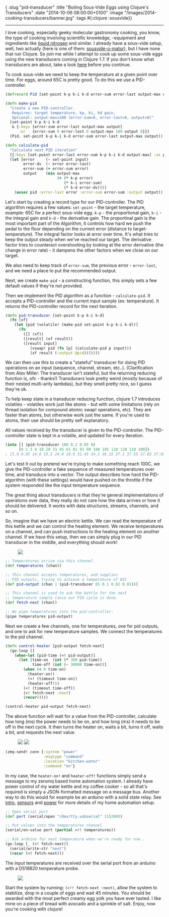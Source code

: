 { :slug "pid-transducer"
:title "Boiling Sous-Vide Eggs using Clojure's Transducers"
:date "2014-10-06 08:00:00+0100"
:image "/images/2014-cooking-transducers/banner.jpg"
:tags #{:clojure :sousvide}}

------

I love cooking, especially geeky molecular gastronomy cooking, you know, the
type of cooking involving scientific knowledge, -equipment and ingredients like
[liquid nitrogen][liquid] and similar. I already have a sous-vide setup, well,
two actually (here is one of them: [sousvide-o-mator][sousvide]), but I have
none that run Clojure. So join me while I attempt to cook up some sous-vide eggs
using the new transducers coming in Clojure 1.7. If you don't know what
transducers are about, take a look [here][transducers] before you continue.

[liquid]: /2013/02/04/liquid-nitrogen-hop-ice-cream/
[sousvide]: /2011/08/17/sousvide-o-mator/
[transducers]: /2014/08/14/transducers/

To cook sous-vide we need to keep the temperature at a given point over time.
For eggs, around 65C is pretty good. To do this we use a PID-controller.

~~~ clojure
(defrecord Pid [set-point k-p k-i k-d error-sum error-last output-max output])

(defn make-pid
  "Create a new PID-controller.
   Requires: target temperature, kp, ki, kd gain.
   Optional: output-max=100 (error-sum=0, error-last=0, output=0)"
  [set-point k-p k-i k-d
   & {:keys [error-sum error-last output-max output]
      :or   {error-sum 0 error-last 0 output-max 100 output 0}}]
  (Pid. set-point k-p k-i k-d error-sum error-last output-max output))

(defn calculate-pid
  "Calculate next PID iteration"
  [{:keys [set-point error-last error-sum k-p k-i k-d output-max] :as pid} input]
  (let [error     (- set-point input)
        error-dv  (- error error-last)
        error-sum (+ error-sum error)
        output    (min output-max
                       (+ (* k-p error)
                          (* k-i error-sum)
                          (* k-d error-dv)))]
    (assoc pid :error-last error :error-sum error-sum :output output)))
~~~

Let's start by creating a record type for our PID-controller. The PID algorithm
requires a few values: `set-point` - the target temperature, example: 65C for a
perfect sous-vide egg. `k-p` - the proportional gain, `k-i` - the integral gain
and `k-d` - the derivative gain. The proportinal gain is the most important part
of the Algorithm, it controls how hard we push the pedal to the floor depending
on the current error (distance to target-temperature). The integral factor looks
at error over time. It's what tries to keep the output steady when
we've reached our target. The derivative factor tries to counteract overshooting
by looking at the error derivative (the change in error rate) - it dampens the
other factors when we close on our target.

We also need to keep track of `error-sum`, the previous error - `error-last`,
and we need a place to put the recommended output.

Next, we create `make-pid` - a constructing function, this simply sets a few
default values if they're not provided.

Then we implement the PID algorithm as a function - `calculate-pid`. It accepts a
PID-controller and the current input sample (ex: temperature). It returns the
PID-controller record for the next iteration.

~~~ clojure
(defn pid-transducer [set-point k-p k-i k-d]
  (fn [xf]
    (let [pid (volatile! (make-pid set-point k-p k-i k-d))]
      (fn
        ([] (xf))
        ([result] (xf result))
        ([result input]
           (vswap! pid (fn [p] (calculate-pid p input)))
           (xf result (:output @pid)))))))
~~~

We can then use this to create a "stateful" transducer for doing PID operations
on an input (sequence, channel, stream, etc..). (Clarification from Alex Miller:
The transducer isn't stateful, but the returning reducing function is, ofc -
thanks!) Transducers look pretty weird (mostly because of their nested
multi-arity lambdas), but they smell pretty nice, so I guess they're ok.

To help keep state in a transducer reducing function, clojure 1.7 introduces
volatiles - volatiles work just like atoms - but with some limitations (rely on
thread isolation for compound atomic swap! operations, etc). They are faster
than atoms, but otherwise work just the same. If you're used to atoms, their use
should be pretty self explanatory.

All values received by the transducer is given to the PID-controller. The
PID-controller state is kept in a volatile, and updated for every iteration.

~~~ clojure
(into [] (pid-transducer 100 0.2 0.05 0)
      [0 1 3 6 10 20 31 45 61 81 91 98 100 105 110 120 110 100])
; [5.0 9.95 14.8 19.5 24.0 28.0 31.45 34.2 36.15 37.1 37.55 37.65 37.65 37.4 36.9 35.9 35.4 35.4]
~~~

Let's test it out by pretend we're trying to make something reach 100C, we give
the PID-controller a fake sequence of measured temperatures over time, and
transduce into a vector. The output describes how hard the PID-algorithm (with
these settings) would have pushed on the throttle if the system responded like
the input temperature sequence.

The great thing about transducers is that they're general implementations of
operations over data, they really do not care how the data arrives or how it
should be delivered. It works with data structures, streams, channels, and so
on.

So, imagine that we have an electric kettle. We can read the temperature of this
kettle and we can control the heating element. We receive temperatures on a
channel, and can push instructions to the heating element on another channel. If
we have this setup, then we can simply plug in our PID transducer in the middle,
and everything should work!

<figure>
<a href="/images/2014-cooking-transducers/diagram.svg">
<img src="/images/2014-cooking-transducers/diagram.svg" onerror="this.src='/images/2014-cooking-transducers/diagram.png'">
</a>
</figure>

~~~ clojure
;; Temperatures arrive via this channel
(def temperatures (chan))

;; This channel accepts temperatures, and supplies
;; PID outputs, trying to achieve a temperature of 65C
(def pid-output (chan 1 (pid-transducer 65 0.1 0.02 0.01)))

;; This channel is used to ask the kettle for the next
;; temperature sample (once our PID cycle is done.
(def fetch-next (chan))

;; We pipe temperatures into the pid-controller:
(pipe temperatures pid-output)
~~~

Next we create a few channels, one for temperatures, one for pid outputs, and
one to ask for new temperature samples. We connect the temperatures to the pid channel.

~~~ clojure
(defn control-heater [pid-output fetch-next]
  (go-loop []
    (when-let [pid-time (<! pid-output)]
      (let [time-on  (int (* 300 pid-time))
            time-off (int (- 30000 time-on))]
        (when (< 0 time-on)
          (heater-on!)
          (<! (timeout time-on))
          (heater-off!))
        (<! (timeout time-off))
        (>! fetch-next :next)
        (recur)))))

(control-heater pid-output fetch-next)
~~~

The above function will wait for a value from the PID-controller, calculate how
long (ms) the power needs to be on, and how long (ms) it needs to be off in the
next cycle. It then turns the heater on, waits a bit, turns it off, waits a bit,
and requests the next value.

<figure class="half">
<a href="/images/2014-cooking-transducers/kettle.jpg"><img
src="/images/2014-cooking-transducers/kettle.jpg"></a>
<a href="/images/2014-cooking-transducers/power.jpg"><img
src="/images/2014-cooking-transducers/power.jpg"></a>
</figure>


~~~ clojure
(zmq-send! conn {:system "power"
                 :msgtype "command"
                 :location "kitchen-water"
                 :command "on"}
~~~

In my case, the `heater-on!` and `heater-off!` functions simply send a message
to my zeromq based home automation system. I already have power control of my
water kettle and my coffee cooker - so all that's required is simply a
JSON-formatted message on a message bus. Another way to do this would for
example be an arduino with a solid state relay. See [intro][homeauto1],
[sensors][homeauto2] and [power][homeauto3] for more details of my home
automation setup.

[homeauto1]: /2012/07/08/building-a-home-automation-system-part-1-intro/
[homeauto2]: /2012/09/24/building-a-home-automation-system-the-broker-and-sensors-part-2/
[homeauto3]: /2012/10/20/building-a-home-automation-system-power-control-part-3/

~~~ clojure
;; Open serial port
(def port (serial/open "/dev/tty.usbserial" 115200))

;; Put values into the temperatures channel
(serial/on-value port (partial >!! temperatures))

;; Ask arduino for next temperature when we're ready for one..
(go-loop [_ (<! fetch-next)]
  (serial/write-str "next")
  (recur (<! fetch-next)))
~~~

The input temperatures are received over the serial port from an arduino with a
DS18B20 temperature probe.

<figure>
<a href="/images/2014-cooking-transducers/egg.jpg"><img src="/images/2014-cooking-transducers/egg.jpg"></a>
</figure>

Start the system by running: `(>!! fetch-next :next)`, allow the system to
stabilize, drop in a couple of eggs and wait 45 minutes. You should be awarded
with the most perfect creamy egg yolk you have ever tasted. I like mine on a
piece of bread with avocado and a sprinkle of salt. Enjoy, now you're cooking with clojure!
